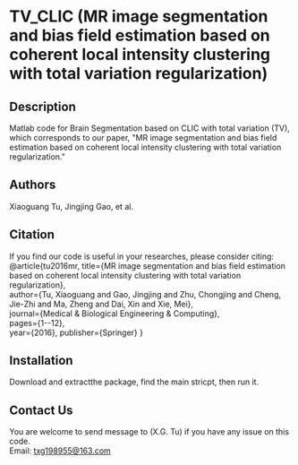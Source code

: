 # TV_CLIC (MR image segmentation and bias field estimation based on coherent local intensity clustering with total variation regularization)

## Description
Matlab code for Brain Segmentation based on CLIC with total variation (TV), which corresponds to our paper, "MR image segmentation and bias field estimation based on coherent local intensity clustering with total variation regularization."
## Authors 
Xiaoguang Tu, Jingjing Gao, et al.
## Citation
If you find our code is useful in your researches, please consider citing:                                                      
@article{tu2016mr,
  title={MR image segmentation and bias field estimation based on coherent local intensity clustering with total variation       regularization},                                                                                                               
  author={Tu, Xiaoguang and Gao, Jingjing and Zhu, Chongjing and Cheng, Jie-Zhi and Ma, Zheng and Dai, Xin and Xie, Mei},        
  journal={Medical \& Biological Engineering \& Computing},                                                                     
  pages={1--12},                                                                                                                 
  year={2016},
  publisher={Springer}
}
## Installation
Download and extractthe package, find the main stricpt, then run it. 

## Contact Us
You are welcome to send message to (X.G. Tu) if you have any issue on this code.                                                
Email: txg198955@163.com
